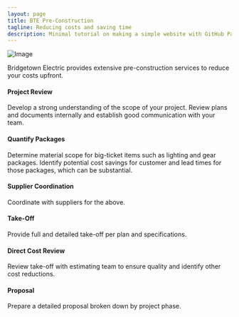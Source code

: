 ```yaml
---
layout: page
title: BTE Pre-Construction
tagline: Reducing costs and saving time
description: Minimal tutorial on making a simple website with GitHub Pages
---
```


![Image](http://bridgetownelectric.com/communities/1/000/002/243/681//images/14043413.png)

Bridgetown Electric provides extensive pre-construction services to reduce your costs upfront.

#### Project Review
Develop a strong understanding of the scope of your project. Review plans and documents internally and establish good communication with your team.

#### Quantify Packages
Determine material scope for big-ticket items such as lighting and gear packages. Identify potential cost savings for customer and lead times for those packages, which can be substantial.

#### Supplier Coordination
Coordinate with suppliers for the above.

#### Take-Off
Provide full and detailed take-off per plan and specifications.

#### Direct Cost Review
Review take-off with estimating team to ensure quality and identify other cost reductions.

#### Proposal
Prepare a detailed proposal broken down by project phase.
